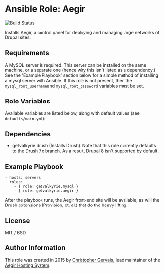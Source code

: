 # Ansible Role: Aegir

[![Build Status](https://travis-ci.org/GetValkyrie/ansible-role-aegir.svg?branch=master)](https://travis-ci.org/GetValkyrie/ansible-role-aegir)

Installs Aegir, a control panel for deploying and managing large networks of Drupal sites.

## Requirements

A MySQL server is required. This server can be installed on the same machine,
or a separate one (hence why this isn't listed as a dependency.) See the
'Example Playbook' section below for a simple method of installing a mysql
server with Ansible. If this role is not present, then the
`mysql_root_username`and `mysql_root_password` variables must be set.

## Role Variables

Available variables are listed below, along with default values (see `defaults/main.yml`):


## Dependencies

  - getvalkyrie.drush (Installs Drush). Note that this role currently defaults
    to the Drush 7.x branch. As a result, Drupal 8 isn't supported by default.

## Example Playbook

    - hosts: servers
      roles:
        - { role: getvalkyrie.mysql }
        - { role: getvalkyrie.aegir }

After the playbook runs, the Aegir front-end site will be available, as will
the Drush extensions (Provision, et. al.) that do the heavy lifting.

## License

MIT / BSD

## Author Information

This role was created in 2015 by [Christopher Gervais](http://ergonlogic.com/), lead maintainer of the [Aegir Hosting System](http://www.aegirproject.org).
